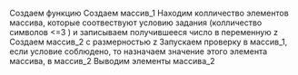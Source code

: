 Создаем функцию
Создаем массив_1
Находим колличество элементов массива, которые соотвествуют условию задания (колличество символов <=3 ) и записываем получившееся число в переменную z
Создаем массив_2 с размерностью z
Запускаем проверку в массив_1, если условие соблюдено, то назначаем значение этого элемента массива, в массив_2
Выводим элементы массива_2
